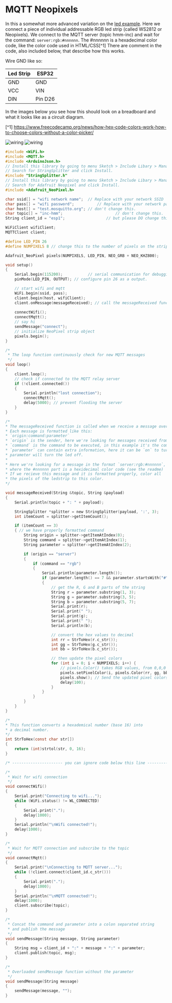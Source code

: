 # MQTT Neopixels

In this a somewhat more advanced variation on the [led example](../MQTT_led/).
Here we connect a piece of individual addressable RGB led strip (called WS2812 or Neopixels). 
We connect to the MQTT server (topic hmm-inc) and wait for the command:
`server:rgb:#nnnnnn`. The #nnnnnn is a hexadecimal color code, like the color code used in HTML/CSS[^1]
There are comment in the code, also included below, that describe how this works. 

Wire GND like so:

| Led Strip  | ESP32       |
| -----------| ------------|
| GND  	     | GND         |
| VCC        | VIN         |
| DIN        | Pin D26     |

In the images below you see how this should look on a breadboard and what it looks like as a circuit diagram. 

[^1] https://www.freecodecamp.org/news/how-hex-code-colors-work-how-to-choose-colors-without-a-color-picker/


![wiring](MQTT_neopixel_bb.png)
![wiring](MQTT_neopixel_sch.png)

```c
#include <WiFi.h>
#include <MQTT.h>
#include <ArduinoJson.h>
// Install this library by going to menu Sketch > Include Libary > Manage Libraries...
// Search for StringSplitter and click Install.
#include "StringSplitter.h"
// Install this library by going to menu Sketch > Include Libary > Manage Libraries...
// Search for Adafruit Neopixel and click Install.
#include <Adafruit_NeoPixel.h>

char ssid[] = "wifi network name";	// Replace with your network SSID
char pass[] = "wifi password";			// Replace with your network password
char host[] = "test.mosquitto.org"; // don't change this.
char topic[] = "inc-hmm";						// don't change this.
String client_id = "esp1";					// but please DO change this :)

WiFiClient wifiClient;
MQTTClient client;

#define LED_PIN 26
#define NUMPIXELS 8 // change this to the number of pixels on the strip

Adafruit_NeoPixel pixels(NUMPIXELS, LED_PIN, NEO_GRB + NEO_KHZ800);

void setup()
{
	Serial.begin(115200);			// serial communication for debugging
	pinMode(LED_PIN, OUTPUT); // configure pin 26 as a output.

	// start wifi and mqtt
	WiFi.begin(ssid, pass);
	client.begin(host, wifiClient);
	client.onMessage(messageReceived); // call the messageReceived function when a message is received
																		 // connect wifi and mqtt
	connectWifi();
	connectMqtt();
	// say hi
	sendMessage("connect");
	// initialize NeoPixel strip object
	pixels.begin();
}

/*
 * The loop function continuously check for new MQTT messages
 */
void loop()
{
	client.loop();
	// check if connected to the MQTT relay server
	if (!client.connected())
	{
		Serial.println("lost connection");
		connectMqtt();
		delay(5000); // prevent flooding the server
	}
}

/*	
* The messageReceived function is called when we receive a message over MQTT.
* Each message is formatted like this: 
* `origin:command:parameter`
* `origin` is the sender, here we're looking for messages received from `server`.
* `command` is the command to be executed, in this example it's the command `led` we're waiting for.
* `parameter` can contain extra information, here it can be `on` to turn the led on and anything else in the 
* parameter will turn the led off.
* 
* Here we're looking for a message in the format `server:rgb:#nnnnnn`, 
* where the #nnnnnn part is a hexidecimal color code (see the readme)
* If we recieve this message and it is formatted properly, color all 
* the pixels of the ledstrip to this color.
*/

void messageReceived(String &topic, String &payload)
{
	Serial.println(topic + ": " + payload);

	StringSplitter *splitter = new StringSplitter(payload, ':', 3);
	int itemCount = splitter->getItemCount();

	if (itemCount == 3)
	{ // we have properly formatted command
		String origin = splitter->getItemAtIndex(0);
		String command = splitter->getItemAtIndex(1);
		String parameter = splitter->getItemAtIndex(2);

		if (origin == "server")
		{
			if (command == "rgb")
			{
				Serial.println(parameter.length());
				if (parameter.length() == 7 && parameter.startsWith("#"))
				{
					// get the R, G and B parts of the string
					String r = parameter.substring(1, 3);
					String g = parameter.substring(3, 5);
					String b = parameter.substring(5, 7);
					Serial.print(r);
					Serial.print(" ");
					Serial.print(g);
					Serial.print(" ");
					Serial.println(b);

					// convert the hex values to decimal
					int rr = StrToHex(r.c_str());
					int gg = StrToHex(g.c_str());
					int bb = StrToHex(b.c_str());

					// then update the pixel colors
					for (int i = 0; i < NUMPIXELS; i++) { 
						// pixels.Color() takes RGB values, from 0,0,0 up to 255,255,255
						pixels.setPixelColor(i, pixels.Color(rr, gg, bb));
						pixels.show(); // Send the updated pixel colors to the hardware.
						delay(100);
					}
				}
			}
		}
	}
}

/*
* This function converts a hexademical number (base 16) into
* a decimal number. 
*/
int StrToHex(const char str[])
{
	return (int)strtol(str, 0, 16);
}

/* ---------------------- you can ignore code below this line --------------------- */

/*
 * Wait for wifi connection
 */
void connectWifi()
{
	Serial.print("Connecting to wifi...");
	while (WiFi.status() != WL_CONNECTED)
	{
		Serial.print(".");
		delay(1000);
	}
	Serial.println("\nWifi connected!");
	delay(1000);
}

/*
 * Wait for MQTT connection and subscribe to the topic
 */
void connectMqtt()
{
	Serial.print("\nConnecting to MQTT server...");
	while (!client.connect(client_id.c_str()))
	{
		Serial.print(".");
		delay(1000);
	}
	Serial.println("\nMQTT connected!");
	delay(1000);
	client.subscribe(topic);
}

/*
 * Concat the command and parameter into a colon separated string
 * and publish the message
 */
void sendMessage(String message, String parameter)
{
	String msg = client_id + ":" + message + ":" + parameter;
	client.publish(topic, msg);
}

/*
 * Overloaded sendMessage function without the parameter
 */
void sendMessage(String message)
{
	sendMessage(message, "");
}

```